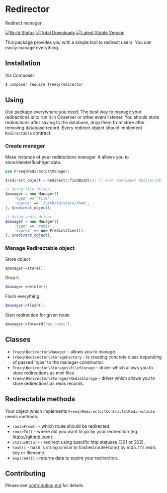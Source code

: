 # Redirector
Redirect manager

[![Build Status](https://travis-ci.org/patrykwozinski/redirector.png?branch=master)](https://travis-ci.org/patrykwozinski/redirector)
[![Total Downloads](https://poser.pugx.org/freeq/redirector/downloads?format=flat-square)](https://packagist.org/packages/freeq/redirector)
[![Latest Stable Version](https://poser.pugx.org/freeq/redirector/v/stable?format=flat-square)](https://packagist.org/packages/freeq/redirector)

This package provides you with a simple tool to redirect users. You can easily manage everything.

## Installation

Via Composer

```bash
$ composer require freeq/redirector
```

## Using

Use package everywhere you need. The best way to manage your redirections is to run it in Observer or other event listener. You should store redirections after saving to the database, drop them from store after removing database record. Every redirect object should implement `Redirectable` contract.

### Create manager

Make instance of your redirections manager. It allows you to store/delete/flush/get data.
```php
use Freeq\Redirector\Manager;

$redirect_object = Redirect::findById(1); // must implement Redirectable!

// Using file driver.
$manager = new Manager([
	'type' => 'file',
	'source' => '/path/to/store/them',
], $redirect_object);

// Using redis driver.
$manager = new Manager([
	'type' => 'redis',
	'source' => new Predis\Client(),
], $redirect_object);
```

### Manage Redirectable object
Store object
```php
$manager->store();
```

Drop it
```php
$manager->delete();
```

Flush everything
```php
$manager->flush();
```

Start redirection for given route
```php
$manager->forward('my_route');
```

## Classes
* `Freeq\Redirector\Manager` - allows you to manage.
* `Freeq\Redirector\StorageFactory` - is creating concrete class depending of passed 'type' to the manager constructor.
* `Freeq\Redirector\Storages\FileStorage` - driver which allows you to store redirections as mini files.
* `Freeq\Redirector\Storages\RedisStorage` - driver which allows you to store redirections as redis records.

## Redirectable methods
Your object which implements `Freeq\Redirector\Contracts\Redirectable` needs methods:
- `routeFrom()` - which route should be redirected.
- `routeTo()` - where did you want to go by your redirection (eg. https://github.com).
- `statusHttp()` - redirect using specific http statuses (301 or 302).
- `hash()` - hash is string similar to hashed routeFrom() by md5. It's redis key or filename.
- `expireAt()` - returns date to expire your redirection.

## Contributing

Please see [contributing.md](contributing.md) for details.
